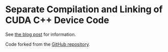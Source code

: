 # Separate Compilation and Linking of CUDA C++ Device Code

See [the blog post](https://devblogs.nvidia.com/separate-compilation-linking-cuda-device-code/) for information.

Code forked from the [GitHub repository](https://github.com/parallel-forall/code-samples/tree/1c96aecd493aad0a8d1b4b64ddf12bc430af63c2/posts/separate-compilation-linking).
